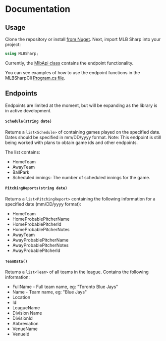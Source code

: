 # Documentation

## Usage

Clone the repository or install [from Nuget](https://www.nuget.org/packages/MLBSharp). Next, import MLB Sharp into your project:

```csharp
using MLBSharp;
```

Currently, the [MlbApi class](https://github.com/markjamesm/MLB-Sharp/blob/master/MLBSharp/MlbApi.cs) contains the endpoint functionality. 

You can see examples of how to use the endpoint functions in the MLBSharpCli [Program.cs file](https://github.com/markjamesm/MLB-Sharp/blob/master/MLBSharpCli/Program.cs).


## Endpoints

Endpoints are limited at the moment, but will be expanding as the library is in active development.

#### ```Schedule(string date)```

Returns a ```list<Schedule>``` of containing games played on the specified date. Dates should be specified in mm/DD/yyyy format. Note: This endpoint is still being worked with plans to obtain game ids and other endpoints.

The list contains: 

* HomeTeam
* AwayTeam
* BallPark
* Scheduled innings: The number of scheduled innings for the game.


#### ```PitchingReports(string date)```

Returns a ```list<PitchingReport>``` containing the following information for a specified date (mm/DD/yyyy format):

* HomeTeam
* HomeProbablePitcherName
* HomeProbablePitcherId
* HomeProbablePitcherNotes
* AwayTeam
* AwayProbablePitcherName
* AwayProbablePitcherNotes
* AwayProbablePitcherId


#### ```TeamData()```

Returns a ```list<Team>``` of all teams in the league. Contains the following information:

* FullName - Full team name, eg: "Toronto Blue Jays"
* Name - Team name, eg: "Blue Jays"
* Location
* Id 
* LeagueName
* Division Name
* DivisionId
* Abbreviation
* VenueName
* VenueId
